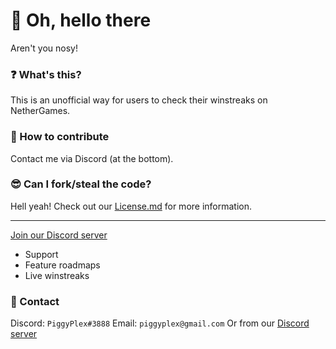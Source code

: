 # 👋 Oh, hello there
Aren't you nosy!
### ❓ What's this?
This is an unofficial way for users to check their winstreaks on NetherGames.
### 💁 How to contribute
Contact me via Discord (at the bottom).
### 😎 Can I fork/steal the code?
Hell yeah! Check out our [License.md](./License.md) for more information.

---
[Join our Discord server](https://discord.gg/jjRkeAf4jh)
- Support
- Feature roadmaps
- Live winstreaks
### 📩 Contact
Discord: `PiggyPlex#3888`
Email: `piggyplex@gmail.com`
Or from our [Discord server](https://discord.gg/jjRkeAf4jh)
